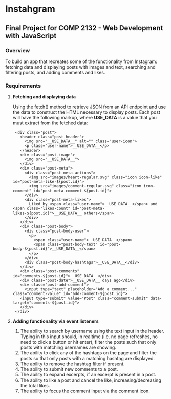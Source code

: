 # Instahgram
## Final Project for COMP 2132 - Web Development with JavaScript
### Overview
To build an app that recreates some of the functionality from Instagram: fetching data and displaying posts with images and text, searching and filtering posts, and adding comments and likes. 
### Requirements
1. **Fetching and displaying data**
   
   Using the fetch() method to retrieve JSON from an API endpoint and use the data to construct the HTML necessary to display posts. Each post will have the following markup, where __USE_DATA__ is a value that you must extract from the fetched data:
   
   ```
    <div class="post">
      <header class="post-header">
        <img src="__USE_DATA__" alt="" class="user-icon">
        <p class="user-name">__USE_DATA__</p>
      </header>
      <div class="post-image">
        <img src="__USE_DATA__">
      </div>
      <div class="post-meta">
        <div class="post-meta-actions">
          <img src="images/heart-regular.svg" class="icon icon-like" id="post-meta-like-${post.id}">
          <img src="images/comment-regular.svg" class="icon icon-comment" id="post-meta-comment-${post.id}">
        </div>
        <div class="post-meta-likes">
          Liked by <span class="user-name">__USE_DATA__</span> and <span class="likes-count" id="post-meta-likes-${post.id}">__USE_DATA__ others</span>
        </div>
      </div>
      <div class="post-body">
        <div class="post-body-user">
          <p>
            <span class="user-name">__USE_DATA__</span>
            <span class="post-body-text" id="post-body-${post.id}">__USE_DATA__</span>
          </p>
        </div>
        <div class="post-body-hashtags">__USE_DATA__</div>
      </div>
      <div class="post-comments" id="comments-${post.id}">__USE_DATA__</div>
      <div class="post-date">__USE_DATA__ days ago</div>
      <div class="post-add-comment">
        <input type="text" placeholder="Add a comment..." class="comment-value" id="add-comment-${post.id}">
      <input type="submit" value="Post" class="comment-submit" data-target="comments-${post.id}">
      </div>
    </div>
   ```
2. **Adding functionality via event listeners**
   
   1) The ability to search by username using the text input in the header. Typing in this input should, in realtime (i.e. no page refreshes, no need to click a button or hit enter), filter the posts such that only posts with matching usernames are showing.
   2) The ability to click any of the hashtags on the page and filter the posts so that only posts with a matching hashtag are displayed.
   3) The ability to remove the hashtag filter if present.
   4) The ability to submit new comments to a post.
   5) The ability to expand excerpts, if an excerpt is present in a post.
   6) The ability to like a post and cancel the like, increasing/decreasing the total likes.
   7) The ability to focus the comment input via the comment icon.
